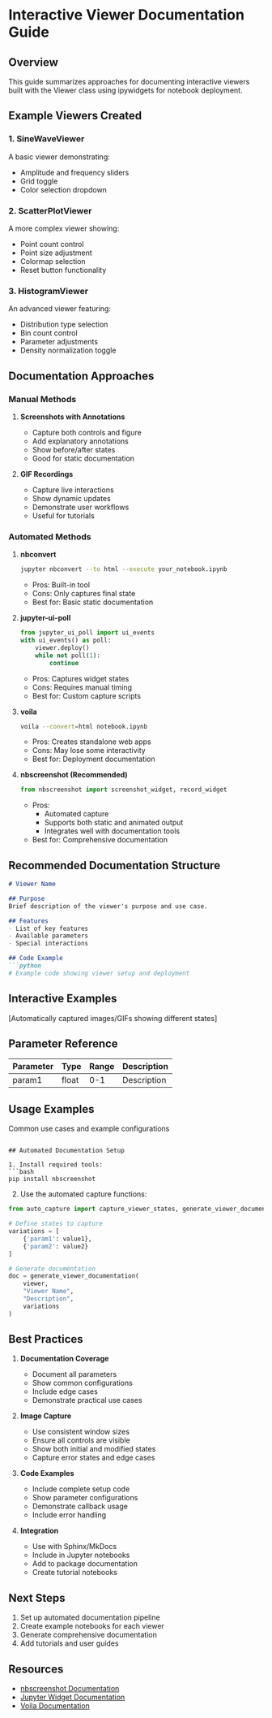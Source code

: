 # Interactive Viewer Documentation Guide

## Overview
This guide summarizes approaches for documenting interactive viewers built with the Viewer class using ipywidgets for notebook deployment.

## Example Viewers Created

### 1. SineWaveViewer
A basic viewer demonstrating:
- Amplitude and frequency sliders
- Grid toggle
- Color selection dropdown

### 2. ScatterPlotViewer
A more complex viewer showing:
- Point count control
- Point size adjustment
- Colormap selection
- Reset button functionality

### 3. HistogramViewer
An advanced viewer featuring:
- Distribution type selection
- Bin count control
- Parameter adjustments
- Density normalization toggle

## Documentation Approaches

### Manual Methods
1. **Screenshots with Annotations**
   - Capture both controls and figure
   - Add explanatory annotations
   - Show before/after states
   - Good for static documentation

2. **GIF Recordings**
   - Capture live interactions
   - Show dynamic updates
   - Demonstrate user workflows
   - Useful for tutorials

### Automated Methods

1. **nbconvert**
   ```bash
   jupyter nbconvert --to html --execute your_notebook.ipynb
   ```
   - Pros: Built-in tool
   - Cons: Only captures final state
   - Best for: Basic static documentation

2. **jupyter-ui-poll**
   ```python
   from jupyter_ui_poll import ui_events
   with ui_events() as poll:
       viewer.deploy()
       while not poll(1):
           continue
   ```
   - Pros: Captures widget states
   - Cons: Requires manual timing
   - Best for: Custom capture scripts

3. **voila**
   ```bash
   voila --convert=html notebook.ipynb
   ```
   - Pros: Creates standalone web apps
   - Cons: May lose some interactivity
   - Best for: Deployment documentation

4. **nbscreenshot (Recommended)**
   ```python
   from nbscreenshot import screenshot_widget, record_widget
   ```
   - Pros:
     - Automated capture
     - Supports both static and animated output
     - Integrates well with documentation tools
   - Best for: Comprehensive documentation

## Recommended Documentation Structure

```markdown
# Viewer Name

## Purpose
Brief description of the viewer's purpose and use case.

## Features
- List of key features
- Available parameters
- Special interactions

## Code Example
```python
# Example code showing viewer setup and deployment
```

## Interactive Examples
[Automatically captured images/GIFs showing different states]

## Parameter Reference
| Parameter | Type | Range | Description |
|-----------|------|-------|-------------|
| param1    | float| 0-1   | Description |

## Usage Examples
Common use cases and example configurations
```

## Automated Documentation Setup

1. Install required tools:
```bash
pip install nbscreenshot
```

2. Use the automated capture functions:
```python
from auto_capture import capture_viewer_states, generate_viewer_documentation

# Define states to capture
variations = [
    {'param1': value1},
    {'param2': value2}
]

# Generate documentation
doc = generate_viewer_documentation(
    viewer,
    "Viewer Name",
    "Description",
    variations
)
```

## Best Practices

1. **Documentation Coverage**
   - Document all parameters
   - Show common configurations
   - Include edge cases
   - Demonstrate practical use cases

2. **Image Capture**
   - Use consistent window sizes
   - Ensure all controls are visible
   - Show both initial and modified states
   - Capture error states and edge cases

3. **Code Examples**
   - Include complete setup code
   - Show parameter configurations
   - Demonstrate callback usage
   - Include error handling

4. **Integration**
   - Use with Sphinx/MkDocs
   - Include in Jupyter notebooks
   - Add to package documentation
   - Create tutorial notebooks

## Next Steps

1. Set up automated documentation pipeline
2. Create example notebooks for each viewer
3. Generate comprehensive documentation
4. Add tutorials and user guides

## Resources

- [nbscreenshot Documentation](https://nbscreenshot.readthedocs.io/)
- [Jupyter Widget Documentation](https://ipywidgets.readthedocs.io/)
- [Voila Documentation](https://voila.readthedocs.io/)